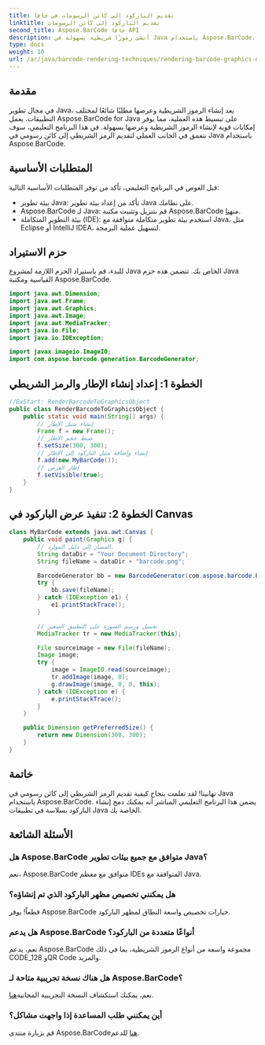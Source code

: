```yaml
---
title: تقديم الباركود إلى كائن الرسومات في جافا
linktitle: تقديم الباركود إلى كائن الرسومات
second_title: Aspose.BarCode جافا API
description: أنشئ رموزًا شريطية بسهولة في Java باستخدام Aspose.BarCode. اتبع هذا الدليل خطوة بخطوة لتحقيق التكامل السلس.
type: docs
weight: 10
url: /ar/java/barcode-rendering-techniques/rendering-barcode-graphics-object/
---
```


## مقدمة

في مجال تطوير Java، يعد إنشاء الرموز الشريطية وعرضها مطلبًا شائعًا لمختلف التطبيقات. يعمل Aspose.BarCode for Java على تبسيط هذه العملية، مما يوفر إمكانات قوية لإنشاء الرموز الشريطية وعرضها بسهولة. في هذا البرنامج التعليمي، سوف نتعمق في الجانب العملي لتقديم الرمز الشريطي إلى كائن رسومي في Java باستخدام Aspose.BarCode.

## المتطلبات الأساسية

قبل الغوص في البرنامج التعليمي، تأكد من توفر المتطلبات الأساسية التالية:

- بيئة تطوير Java: تأكد من إعداد بيئة تطوير Java على نظامك.
-  Aspose.BarCode لـ Java: قم بتنزيل وتثبيت مكتبة Aspose.BarCode من[هنا](https://releases.aspose.com/barcode/java/).
- بيئة التطوير المتكاملة (IDE): استخدم بيئة تطوير متكاملة متوافقة مع Java، مثل Eclipse أو IntelliJ IDEA، لتسهيل عملية البرمجة.

## حزم الاستيراد

للبدء، قم باستيراد الحزم اللازمة لمشروع Java الخاص بك. تتضمن هذه حزم Java القياسية ومكتبة Aspose.BarCode.

```java
import java.awt.Dimension;
import java.awt.Frame;
import java.awt.Graphics;
import java.awt.Image;
import java.awt.MediaTracker;
import java.io.File;
import java.io.IOException;

import javax.imageio.ImageIO;
import com.aspose.barcode.generation.BarcodeGenerator;
```

## الخطوة 1: إعداد إنشاء الإطار والرمز الشريطي

```java
//ExStart: RenderBarcodeToGraphicsObject
public class RenderBarcodeToGraphicsObject {
    public static void main(String[] args) {
        // إنشاء مثيل الإطار
        Frame f = new Frame();
        // ضبط حجم الإطار
        f.setSize(300, 300);
        // إنشاء وإضافة مثيل الباركود إلى الإطار
        f.add(new MyBarCode());
        // إطار العرض
        f.setVisible(true);
    }
}
```

## الخطوة 2: تنفيذ عرض الباركود في Canvas

```java
class MyBarCode extends java.awt.Canvas {
    public void paint(Graphics g) {
        // المسار إلى دليل الموارد.
        String dataDir = "Your Document Directory";
        String fileName = dataDir + "barcode.png";

        BarcodeGenerator bb = new BarcodeGenerator(com.aspose.barcode.EncodeTypes.CODE_128, "12345678");
        try {
            bb.save(fileName);
        } catch (IOException e1) {
            e1.printStackTrace();
        }

        // تحميل ورسم الصورة على التطبيق الصغير
        MediaTracker tr = new MediaTracker(this);

        File sourceimage = new File(fileName);
        Image image;
        try {
            image = ImageIO.read(sourceimage);
            tr.addImage(image, 0);
            g.drawImage(image, 0, 0, this);
        } catch (IOException e) {
            e.printStackTrace();
        }
    }

    public Dimension getPreferredSize() {
        return new Dimension(300, 300);
    }
}
```

## خاتمة

تهانينا! لقد تعلمت بنجاح كيفية تقديم الرمز الشريطي إلى كائن رسومي في Java باستخدام Aspose.BarCode. يضمن هذا البرنامج التعليمي المباشر أنه يمكنك دمج إنشاء الباركود بسلاسة في تطبيقات Java الخاصة بك.

## الأسئلة الشائعة

### هل Aspose.BarCode متوافق مع جميع بيئات تطوير Java؟
نعم، Aspose.BarCode متوافق مع معظم IDEs المتوافقة مع Java.

### هل يمكنني تخصيص مظهر الباركود الذي تم إنشاؤه؟
قطعاً! يوفر Aspose.BarCode خيارات تخصيص واسعة النطاق لمظهر الباركود.

### هل يدعم Aspose.BarCode أنواعًا متعددة من الباركود؟
نعم، يدعم Aspose.BarCode مجموعة واسعة من أنواع الرموز الشريطية، بما في ذلك CODE_128 وQR Code والمزيد.

### هل هناك نسخة تجريبية متاحة لـ Aspose.BarCode؟
 نعم، يمكنك استكشاف النسخة التجريبية المجانية[هنا](https://releases.aspose.com/).

### أين يمكنني طلب المساعدة إذا واجهت مشاكل؟
 قم بزيارة منتدى Aspose.BarCode[هنا](https://forum.aspose.com/c/barcode/13) للدعم.
